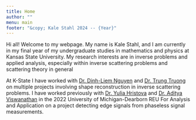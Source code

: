 ```yaml
---
title: Home
author: ""
menu: main
footer: "&copy; Kale Stahl 2024 -- {Year}"
---
```


Hi all! Welcome to my webpage. My name is Kale Stahl, and I am currently in my final year of my undergraduate studies in mathematics and physics at Kansas State University. My research interests are in inverse problems and applied analysis, especially within inverse scattering problems and scattering theory in general

At K-State I have worked with [Dr. Dinh-Liem Nguyen](https://sites.google.com/site/dinhliemnguyen/home) and [Dr. Trung Truong](https://mupages.marshall.edu/sites/truongt/) on multiple projects involving shape reconstruction in inverse scattering problems. I have worked previously with [Dr. Yulia Hristova](https://www-personal.umd.umich.edu/~yuliagh/) and [Dr. Aditya Viswanathan](https://www-personal.umd.umich.edu/~adityavv/) in the 2022 University of Michigan-Dearborn REU For Analysis and Application on a project detecting edge signals from phaseless signal measurements.